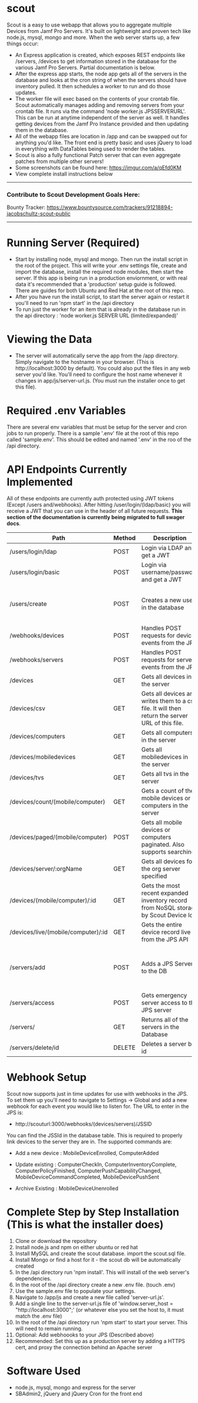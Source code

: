 # scout
Scout is a easy to use webapp that allows you to aggregate multiple Devices from Jamf Pro Servers. It's built on lightweight and proven tech like node.js, mysql, mongo and more. When the web server starts up, a few things occur:

 - An Express application is created, which exposes REST endpoints like /servers, /devices to get information stored in the database for the various Jamf Pro Servers. Partial documentation is below.
 - After the express app starts, the node app gets all of the servers in the database and looks at the cron string of when the servers should have inventory pulled. It then schedules a worker to run and do those updates.
 - The worker file will exec based on the contents of your crontab file. Scout automatically manages adding and removing servers from your crontab file. It runs via the command 'node worker.js JPSSERVERURL'. This can be run at anytime independent of the server as well. It handles getting devices from the Jamf Pro Instance provided and then updating them in the database.
 - All of the webapp files are location in /app and can be swapped out for anything you'd like. The front end is pretty basic and uses jQuery to load in everything with DataTables being used to render the tables.
 - Scout is also a fully functional Patch server that can even aggregate patches from multiple other servers!
 - Some screenshots can be found here: https://imgur.com/a/qEfd0KM
 - View complete install instructions below
 ___
### Contribute to Scout Development Goals Here: 
Bounty Tracker: https://www.bountysource.com/trackers/91218894-jacobschultz-scout-public
 ___

# Running Server (Required)
 - Start by installing node, mysql and mongo. Then run the install script in the root of the project. This will write your .env settings file, create and import the database, install the required node modules, then start the server. If this app is being run in a production enviornment, or with real data it's recommended that a 'production' setup guide is followed. There are guides for both Ubuntu and Red Hat at the root of this repo. 
 - After you have run the install script, to start the server again or restart it you'll need to run 'npm start' in the /api directory
 - To run just the worker for an item that is already in the database run in the api directory : 'node worker.js SERVER URL (limited/expanded)'

# Viewing the Data
 - The server will automatically serve the app from the /app directory. Simply navigate to the hostname in your browser. (This is http://localhost:3000 by default). You could also put the files in any web server you'd like. You'll need to configure the host name whenever it changes in app/js/server-url.js. (You must run the installer once to get this file).

# Required .env Variables

There are several env variables that must be setup for the server and cron jobs to run properly. There is a sample '.env' file at the root of this repo called 'sample.env'. This should be edited and named '.env' in the roo of the /api directory. 

# API Endpoints Currently Implemented

All of these endpoints are currently auth protected using JWT tokens (Except /users and/webhooks). After hitting /user/login/(ldap/basic) you will receive a JWT that you can use in the header of all future requests. **This section of the documentation is currently being migrated to full swager docs**.  

| Path | Method | Description | Sample Body |
| --- | --- | --- | --- |
| /users/login/ldap | POST | Login via LDAP and get a JWT | { "username" : "admin", "password" : "test" } |
| /users/login/basic | POST | Login via username/password and get a JWT | { "email" : "admin@admin.com", "password" : "test" } |
| /users/create | POST | Creates a new user in the database | { "email" : "admin@admin.com", "password" : "test", "register_pin" : "pin1234" } |
| /webhooks/devices | POST | Handles POST requests for device events from the JPS | See JPS webhook docs |
| /webhooks/servers | POST | Handles POST requests for server events from the JPS | See JPS webhook docs |
| /devices | GET | Gets all devices in the server | N/A |
| /devices/csv | GET | Gets all devices and writes them to a csv file. It will then return the server URL of this file. | N/A |
| /devices/computers | GET | Gets all computers in the server | N/A |
| /devices/mobiledevices | GET | Gets all mobiledevices in the server | N/A |
| /devices/tvs | GET | Gets all tvs in the server | N/A |
| /devices/count/(mobile/computer) | GET | Gets a count of the mobile devices or computers in the server | N/A |
| /devices/paged/(mobile/computer) | POST | Gets all mobile devices or computers paginated. Also supports searching. | Conforms to datables [standard described here.](https://datatables.net/manual/server-side) |
| /devices/server/:orgName | GET | Gets all devices for the org server specified | N/A |
| /devices/(mobile/computer)/:id | GET | Gets the most recent expanded inventory record from NoSQL storage by Scout Device Id | N/A |
| /devices/live/(mobile/computer)/:id | GET | Gets the entire device record live from the JPS API | N/A |
| /servers/add | POST | Adds a JPS Server to the DB | { "url" : "https://jamfcloud.com", "username" : "admin", "password" : "test", "cron_string" : "\* \* \* \* \*" } |
| /servers/access | POST | Gets emergency server access to the JPS server | { "url" : "https://jamfcloud.com" } |
| /servers/ | GET | Returns all of the servers in the Database | N/A |
| /servers/delete/id | DELETE | Deletes a server by id | N/A |


# Webhook Setup
Scout now supports just in time updates for use with webhooks in the JPS. To set them up you'll need to navigate to Settings -> Global and add a new webhook for each event you would like to listen for. The URL to enter in the JPS is:

- http://scouturl:3000/webhooks/(devices/servers)/JSSID

You can find the JSSId in the database table. This is required to properly link devices to the server they are in. The supported commands are:

- Add a new device : MobileDeviceEnrolled, ComputerAdded

- Update existing : ComputerCheckIn, ComputerInventoryComplete, ComputerPolicyFinished, ComputerPushCapabilityChanged,  MobileDeviceCommandCompleted, MobileDevicePushSent

- Archive Existing : MobileDeviceUnenrolled

# Complete Step by Step Installation (This is what the installer does)

1. Clone or download the repository
2. Install node.js and npm on either ubuntu or red hat
3. Install MySQL and create the scout database. import the scout.sql file.
4. Install Mongo or find a host for it - the scout db will be automatically created
5. In the /api directory run 'npm install'. This will install of the web server's dependencies.
6. In the root of the /api directory create a new .env file. (touch .env)
7. Use the sample.env file to populate your settings. 
8. Navigate to /app/js and create a new file called 'server-url.js'.
9. Add a single line to the server-url.js file of 'window.server_host = "http://localhost:3000";' (or whatever else you set the host to, it must match the .env file)
10. In the root of the /api directory run 'npm start' to start your server. This will need to remain running.
12. Optional: Add webhoooks to your JPS (Described above)
13. Recommended: Set this up as a production server by adding a HTTPS cert, and proxy the connection behind an Apache server

 # Software Used
 - node.js, mysql, mongo and express for the server
 - SBAdmin2, jQuery and jQuery Cron for the front end 
